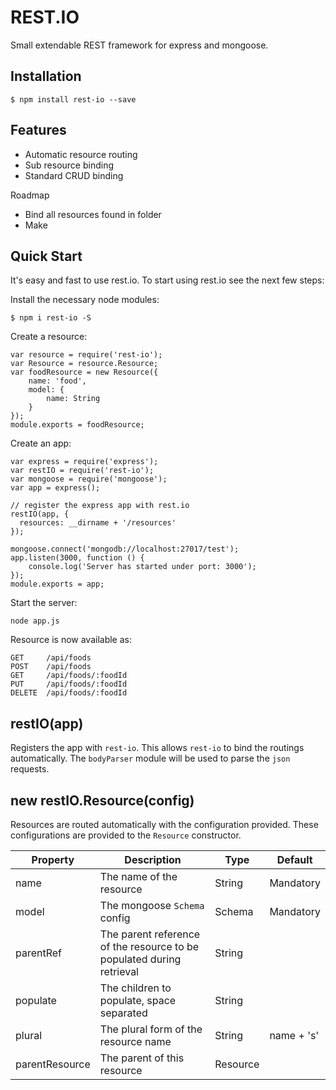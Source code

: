 # REST.IO
Small extendable REST framework for express and mongoose.

## Installation

    $ npm install rest-io --save

## Features
 * Automatic resource routing
 * Sub resource binding
 * Standard CRUD binding

Roadmap
 * Bind all resources found in folder
 * Make

## Quick Start
It's easy and fast to use rest.io. To start using rest.io see the next few steps:

Install the necessary node modules:

    $ npm i rest-io -S

Create a resource:

    var resource = require('rest-io');
    var Resource = resource.Resource;
    var foodResource = new Resource({
        name: 'food',
        model: {
            name: String
        }
    });
    module.exports = foodResource;

Create an app:

    var express = require('express');
    var restIO = require('rest-io');
    var mongoose = require('mongoose');
    var app = express();

    // register the express app with rest.io
    restIO(app, {
      resources: __dirname + '/resources'
    });

    mongoose.connect('mongodb://localhost:27017/test');
    app.listen(3000, function () {
        console.log('Server has started under port: 3000');
    });
    module.exports = app;

Start the server:

    node app.js

Resource is now available as:

    GET     /api/foods
    POST    /api/foods
    GET     /api/foods/:foodId
    PUT     /api/foods/:foodId
    DELETE  /api/foods/:foodId

## restIO(app)
Registers the app with `rest-io`. This allows `rest-io` to bind the routings automatically. The `bodyParser` module will be used to parse the `json` requests.

## new restIO.Resource(config)
Resources are routed automatically with the configuration provided. These configurations
are provided to the `Resource` constructor.

| Property | Description | Type | Default |
| -------- | ----------- | ---- | ------- |
| name | The name of the resource | String | Mandatory |
| model | The mongoose `Schema` config | Schema | Mandatory |
| parentRef | The parent reference of the resource to be populated during retrieval | String |  |
| populate | The children to populate, space separated | String |  |
| plural | The plural form of the resource name | String | name + 's' |
| parentResource | The parent of this resource | Resource |  |
